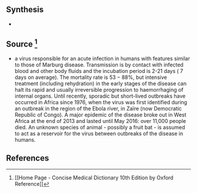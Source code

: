 ## Synthesis
- 
## Source [^1]
- a virus responsible for an acute infection in humans with features similar to those of Marburg disease. Transmission is by contact with infected blood and other body fluids and the incubation period is 2-21 days ( 7 days on average). The mortality rate is $53-88 \%$, but intensive treatment (including rehydration) in the early stages of the disease can halt its rapid and usually irreversible progression to haemorrhaging of internal organs. Until recently, sporadic but short-lived outbreaks have occurred in Africa since 1976, when the virus was first identified during an outbreak in the region of the Ebola river, in Zaïre (now Democratic Republic of Congo). A major epidemic of the disease broke out in West Africa at the end of 2013 and lasted until May 2016: over 11,000 people died. An unknown species of animal - possibly a fruit bat - is assumed to act as a reservoir for the virus between outbreaks of the disease in humans.
## References

[^1]: [[Home Page - Concise Medical Dictionary 10th Edition by Oxford Reference]]